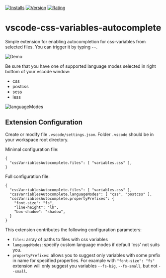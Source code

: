 [![Installs](https://vsmarketplacebadge.apphb.com/installs-short/paradigm-sy.vscode-css-variables-autocomplete.svg)](https://marketplace.visualstudio.com/items?itemName=paradigm-sy.vscode-css-variables-autocomplete)
[![Version](https://vsmarketplacebadge.apphb.com/version/paradigm-sy.vscode-css-variables-autocomplete.svg)](https://marketplace.visualstudio.com/items?itemName=paradigm-sy.vscode-css-variables-autocomplete)
[![Rating](https://vsmarketplacebadge.apphb.com/rating-star/paradigm-sy.vscode-css-variables-autocomplete.svg)](https://marketplace.visualstudio.com/items?itemName=paradigm-sy.vscode-css-variables-autocomplete)

# vscode-css-variables-autocomplete

Simple extension for enabling autocompletion for css-variables from selected files. You can trigger it by typing `--`.

![Demo](https://github.com/paradigm-sy/vscode-css-variables-autocomplete/blob/master/img/demo.gif)

Be sure that you have one of supported language modes selected in right bottom of your vscode window:
* css
* postcss
* scss
* less

![languageModes](https://github.com/paradigm-sy/vscode-css-variables-autocomplete/blob/master/img/language-mode.png)

## Extension Configuration
Create or modify file `.vscode/settings.json`. Folder `.vscode` should be in your workspace root directory.

Minimal configuration file:
```
{
  "cssVarriablesAutocomplete.files": [ "variables.css" ],
}
```

Full configuration file:
```
{
  "cssVarriablesAutocomplete.files": [ "variables.css" ],
  "cssVarriablesAutocomplete.languageModes": [ "css", "postcss" ],
  "cssVarriablesAutocomplete.propertyPrefixes": {
    "font-size": "fs",
    "line-height": "lh",
    "box-shadow": "shadow",
  }
}
```

This extension contributes the following configuration parameters:

* `files`: array of paths to files with css variables
* `languageModes`: specify custom language modes if default 'css' not suits you.
* `propertyPrefixes`: allows you to suggest only variables with some prefix in name for specified properties. For example with `"font-size": "fs"` extension will only suggest you variables `--fs-big`, `--fs-small`, but not `--small`.

